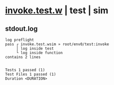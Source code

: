 # [invoke.test.w](../../../../../../examples/tests/sdk_tests/function/invoke.test.w) | test | sim

## stdout.log
```log
log preflight
pass ┌ invoke.test.wsim » root/env0/test:invoke
     │ log inside test
     └ log inside function
contains 2 lines
 
 
Tests 1 passed (1)
Test Files 1 passed (1)
Duration <DURATION>
```


